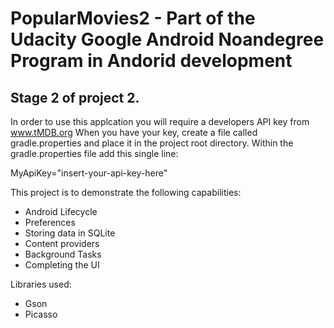 # PopularMovies2 - Part of the Udacity Google Android Noandegree Program in Andorid development

## Stage 2 of project 2. 

In order to use this applcation you will require a developers API key from www.tMDB.org
When you have your key, create a file called gradle.properties and place it in the project root directory.
Within the gradle.properties file add this single line:

MyApiKey="insert-your-api-key-here"

This project is to demonstrate the following capabilities:
- Android Lifecycle
- Preferences
- Storing data in SQLite
- Content providers
- Background Tasks
- Completing the UI

Libraries used:
- Gson
- Picasso